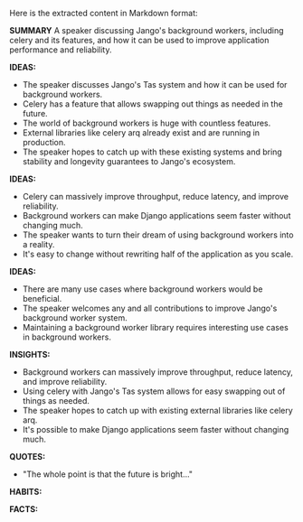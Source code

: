 Here is the extracted content in Markdown format:

**SUMMARY**
A speaker discussing Jango's background workers, including celery and its features, and how it can be used to improve application performance and reliability.

**IDEAS:**
* The speaker discusses Jango's Tas system and how it can be used for background workers.
* Celery has a feature that allows swapping out things as needed in the future.
* The world of background workers is huge with countless features.
* External libraries like celery arq already exist and are running in production.
* The speaker hopes to catch up with these existing systems and bring stability and longevity guarantees to Jango's ecosystem.

**IDEAS:**
* Celery can massively improve throughput, reduce latency, and improve reliability.
* Background workers can make Django applications seem faster without changing much.
* The speaker wants to turn their dream of using background workers into a reality.
* It's easy to change without rewriting half of the application as you scale.

**IDEAS:**
* There are many use cases where background workers would be beneficial.
* The speaker welcomes any and all contributions to improve Jango's background worker system.
* Maintaining a background worker library requires interesting use cases in background workers.

**INSIGHTS:**
* Background workers can massively improve throughput, reduce latency, and improve reliability.
* Using celery with Jango's Tas system allows for easy swapping out of things as needed.
* The speaker hopes to catch up with existing external libraries like celery arq.
* It's possible to make Django applications seem faster without changing much.

**QUOTES:**
* "The whole point is that the future is bright..."

**HABITS:**

**FACTS:**

